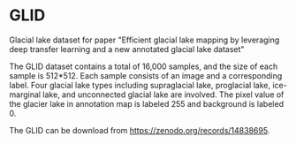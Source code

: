 # GLID
Glacial lake dataset for paper "Efficient glacial lake mapping by leveraging deep transfer learning and a new annotated glacial lake dataset"

The GLID dataset contains a total of 16,000 samples, and the size of each sample is 512*512. Each sample consists of an image and a corresponding label. Four glacial lake types including supraglacial lake, proglacial lake, ice-marginal lake, and unconnected glacial lake are involved. The pixel value of the glacier lake in annotation map is labeled 255 and background is labeled 0. 

The GLID can be download from https://zenodo.org/records/14838695.
